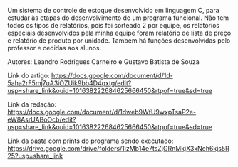 Um sistema de controle de estoque desenvolvido em linguagem C, para estudar às etapas do desenvolvimento de um programa funcional. Não tem todos os tipos de relatórios, pois foi sorteado 2 por equipe, os relatórios especiais desenvolvidos pela minha equipe foram relatório de lista de preço e relatório de produto por unidade. Também há funções desenvolvidas pelo professor e cedidas aos alunos.

Autores: Leandro Rodrigues Carneiro e Gustavo Batista de Souza

Link do artigo: https://docs.google.com/document/d/1d-5aha2rF5mj7uA3iOZUik9bb4D4qxtg/edit?usp=share_link&ouid=101638222684625666450&rtpof=true&sd=true

Link da redação: https://docs.google.com/document/d/1dweb9WfU9wxpTsaP2e-eW8AsrUABoOcb/edit?usp=share_link&ouid=101638222684625666450&rtpof=true&sd=true

Link da pasta com prints do programa sendo executado: https://drive.google.com/drive/folders/1izMb14e7tsZjGRnMkjX3xNeh6kjs5R25?usp=share_link